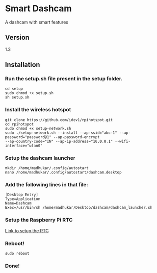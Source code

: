 # Smart Dashcam
A dashcam with smart features

## Version
1.3

## Installation
### Run the setup.sh file present in the setup folder.
```
cd setup
sudo chmod +x setup.sh
sh setup.sh
```

### Install the wireless hotspot
```
git clone https://github.com/idev1/rpihotspot.git
cd rpihotspot
sudo chmod +x setup-network.sh 
sudo ./setup-network.sh --install --ap-ssid="abc-1" --ap-password="password@1" --ap-password-encrypt 
--ap-country-code="IN" --ap-ip-address="10.0.0.1" --wifi-interface="wlan0"
```

### Setup the dashcam launcher
```
mkdir /home/madhukar/.config/autostart
nano /home/madhukar/.config/autostart/dashcam.desktop
```

### Add the following lines in that file:
```
[Desktop Entry]
Type=Application
Name=Dashcam
Exec=/usr/bin/sh /home/madhukar/Desktop/dashcam/dashcam_launcher.sh
```

### Setup the Raspberry Pi RTC
[Link to setup the RTC](https://www.youtube.com/watch?v=jABiEUV1bvk)


### Reboot!
```
sudo reboot
```

### Done!
